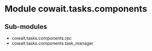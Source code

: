 Module cowait.tasks.components
==============================

Sub-modules
-----------
* cowait.tasks.components.rpc
* cowait.tasks.components.task_manager